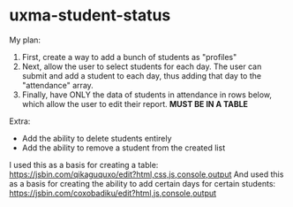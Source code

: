 # uxma-student-status

My plan:

1. First, create a way to add a bunch of students as "profiles"
2. Next, allow the user to select students for each day. The user can submit and add a student to each day, thus adding that day to the "attendance" array.
3. Finally, have ONLY the data of students in attendance in rows below, which allow the user to edit their report. **MUST BE IN A TABLE**

Extra:
* Add the ability to delete students entirely
* Add the ability to remove a student from the created list

I used this as a basis for creating a table: https://jsbin.com/qikaguquxo/edit?html,css,js,console,output
And used this as a basis for creating the ability to add certain days for certain students: https://jsbin.com/coxobadiku/edit?html,js,console,output
